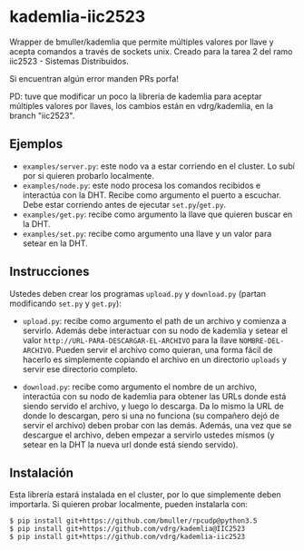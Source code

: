 # kademlia-iic2523

Wrapper de bmuller/kademlia que permite múltiples valores por llave y acepta comandos a través de sockets unix. Creado para la tarea 2 del ramo iic2523 - Sistemas Distribuidos.

Si encuentran algún error manden PRs porfa!

PD: tuve que modificar un poco la librería de kademlia para aceptar múltiples valores por llaves, los cambios están en vdrg/kademlia, en la branch "iic2523".


## Ejemplos

* `examples/server.py`: este nodo va a estar corriendo en el cluster. Lo subí por si quieren probarlo localmente.
* `examples/node.py`: este nodo procesa los comandos recibidos e interactúa con la DHT. Recibe como argumento el puerto a escuchar. Debe estar corriendo antes de ejecutar `set.py`/`get.py`.
* `examples/get.py`: recibe como argumento la llave que quieren buscar en la DHT.
* `examples/set.py`: recibe como argumento una llave y un valor para setear en la DHT.

## Instrucciones

Ustedes deben crear los programas `upload.py` y `download.py` (partan modificando `set.py` y `get.py`):

* `upload.py`: recibe como argumento el path de un archivo y comienza a servirlo. Además debe interactuar con su nodo de kademlia y setear el valor `http://URL-PARA-DESCARGAR-EL-ARCHIVO` para la llave `NOMBRE-DEL-ARCHIVO`. Pueden servir el archivo como quieran, una forma fácil de hacerlo es simplemente copiando el archivo en un directorio `uploads` y servir ese directorio completo.

* `download.py`: recibe como argumento el nombre de un archivo, interactúa con su nodo de kademlia para obtener las URLs donde está siendo servido el archivo, y luego lo descarga. Da lo mismo la URL de donde lo descargan, pero si una no funciona (su compañero dejó de servir el archivo) deben probar con las demás. Además, una vez que se descargue el archivo, deben empezar a servirlo ustedes mismos (y setear en la DHT la nueva url donde está siendo servido).

## Instalación

Esta librería estará instalada en el cluster, por lo que simplemente deben importarla. Si quieren probar localmente, pueden instalarla con:

```
$ pip install git+https://github.com/bmuller/rpcudp@python3.5
$ pip install git+https://github.com/vdrg/kademlia@IIC2523
$ pip install git+https://github.com/vdrg/kademlia-iic2523
```
